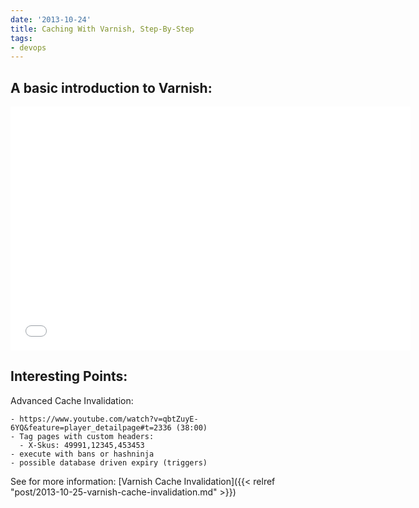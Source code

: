 ```yaml
---
date: '2013-10-24'
title: Caching With Varnish, Step-By-Step
tags:
- devops
---
```




## A basic introduction to Varnish:

<iframe width="640" height="390" src="//www.youtube.com/embed/qbtZuyE-6YQ" frameborder="0" allowfullscreen></iframe>


## Interesting Points:

  Advanced Cache Invalidation:

    - https://www.youtube.com/watch?v=qbtZuyE-6YQ&feature=player_detailpage#t=2336 (38:00)
    - Tag pages with custom headers:
      - X-Skus: 49991,12345,453453
    - execute with bans or hashninja
    - possible database driven expiry (triggers)


See for more information: [Varnish Cache Invalidation]({{< relref "post/2013-10-25-varnish-cache-invalidation.md" >}})




